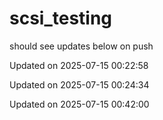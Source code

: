 # scsi_testing
should see updates below on push

Updated on 2025-07-15 00:22:58

Updated on 2025-07-15 00:24:34

Updated on 2025-07-15 00:42:00
